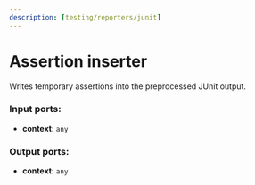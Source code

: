 ```yaml
---
description: [testing/reporters/junit]
---
```


# Assertion inserter

Writes temporary assertions into the preprocessed JUnit output.

### Input ports:

* __context__: `any`

### Output ports:

* __context__: `any`

